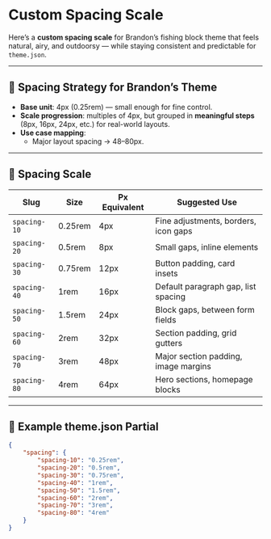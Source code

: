 # **Custom Spacing Scale**

Here’s a **custom spacing scale** for Brandon’s fishing block theme that feels natural, airy, and outdoorsy — while staying consistent and predictable for `theme.json`.

---

## **🎣 Spacing Strategy for Brandon’s Theme**

-   **Base unit**: 4px (0.25rem) — small enough for fine control.
-   **Scale progression**: multiples of 4px, but grouped in **meaningful steps** (8px, 16px, 24px, etc.) for real-world layouts.
-   **Use case mapping**:
    -   Major layout spacing → 48–80px.

---

## **📏 Spacing Scale**

| Slug         | Size    | Px Equivalent | Suggested Use                        |
| ------------ | ------- | ------------- | ------------------------------------ |
| `spacing-10` | 0.25rem | 4px           | Fine adjustments, borders, icon gaps |
| `spacing-20` | 0.5rem  | 8px           | Small gaps, inline elements          |
| `spacing-30` | 0.75rem | 12px          | Button padding, card insets          |
| `spacing-40` | 1rem    | 16px          | Default paragraph gap, list spacing  |
| `spacing-50` | 1.5rem  | 24px          | Block gaps, between form fields      |
| `spacing-60` | 2rem    | 32px          | Section padding, grid gutters        |
| `spacing-70` | 3rem    | 48px          | Major section padding, image margins |
| `spacing-80` | 4rem    | 64px          | Hero sections, homepage blocks       |

---

## **📄 Example theme.json Partial**

```json
{
    "spacing": {
        "spacing-10": "0.25rem",
        "spacing-20": "0.5rem",
        "spacing-30": "0.75rem",
        "spacing-40": "1rem",
        "spacing-50": "1.5rem",
        "spacing-60": "2rem",
        "spacing-70": "3rem",
        "spacing-80": "4rem"
    }
}
```
